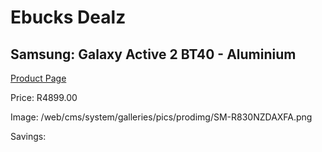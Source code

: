 
# Ebucks Dealz
## Samsung: Galaxy Active 2 BT40 - Aluminium
[Product Page](https://www.ebucks.com/web/shop/productSelected.do?prodId=1066558071&catId=1158501813)

Price: R4899.00

Image: /web/cms/system/galleries/pics/prodimg/SM-R830NZDAXFA.png

Savings: 


	